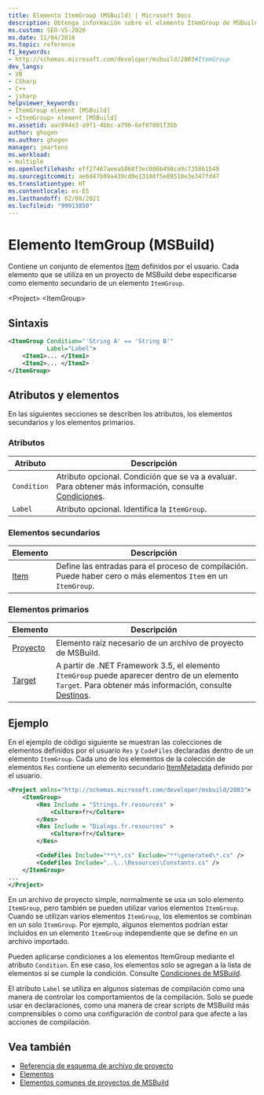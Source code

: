 ```yaml
---
title: Elemento ItemGroup (MSBuild) | Microsoft Docs
description: Obtenga información sobre el elemento ItemGroup de MSBuild, que contiene un conjunto de elementos Item definidos por el usuario. Cada elemento debe ser un secundario de un elemento ItemGroup.
ms.custom: SEO-VS-2020
ms.date: 11/04/2016
ms.topic: reference
f1_keywords:
- http://schemas.microsoft.com/developer/msbuild/2003#ItemGroup
dev_langs:
- VB
- CSharp
- C++
- jsharp
helpviewer_keywords:
- ItemGroup element [MSBuild]
- <ItemGroup> element [MSBuild]
ms.assetid: aac894e3-a9f1-4bbc-a796-6ef07001f35b
author: ghogen
ms.author: ghogen
manager: jmartens
ms.workload:
- multiple
ms.openlocfilehash: eff27467aeea5068f3ec086b490ca9c735861549
ms.sourcegitcommit: ae6d47b09a439cd0e13180f5e89510e3e347fd47
ms.translationtype: HT
ms.contentlocale: es-ES
ms.lasthandoff: 02/08/2021
ms.locfileid: "99913850"
---
```

# <a name="itemgroup-element-msbuild"></a>Elemento ItemGroup (MSBuild)

Contiene un conjunto de elementos [Item](../msbuild/item-element-msbuild.md) definidos por el usuario. Cada elemento que se utiliza en un proyecto de MSBuild debe especificarse como elemento secundario de un elemento `ItemGroup`.

\<Project>
\<ItemGroup>

## <a name="syntax"></a>Sintaxis

```xml
<ItemGroup Condition="'String A' == 'String B'"
           Label="Label">
    <Item1>... </Item1>
    <Item2>... </Item2>
</ItemGroup>
```

## <a name="attributes-and-elements"></a>Atributos y elementos

En las siguientes secciones se describen los atributos, los elementos secundarios y los elementos primarios.

### <a name="attributes"></a>Atributos

|Atributo|Descripción|
|---------------|-----------------|
|`Condition`|Atributo opcional. Condición que se va a evaluar. Para obtener más información, consulte [Condiciones](../msbuild/msbuild-conditions.md).|
|`Label`|Atributo opcional. Identifica la `ItemGroup`. |

### <a name="child-elements"></a>Elementos secundarios

|Elemento|Descripción|
|-------------|-----------------|
|[Item](../msbuild/item-element-msbuild.md)|Define las entradas para el proceso de compilación. Puede haber cero o más elementos `Item` en un `ItemGroup`.|

### <a name="parent-elements"></a>Elementos primarios

| Elemento | Descripción |
| - | - |
| [Proyecto](../msbuild/project-element-msbuild.md) | Elemento raíz necesario de un archivo de proyecto de MSBuild. |
| [Target](../msbuild/target-element-msbuild.md) | A partir de .NET Framework 3.5, el elemento `ItemGroup` puede aparecer dentro de un elemento `Target`. Para obtener más información, consulte [Destinos](../msbuild/msbuild-targets.md). |

## <a name="example"></a>Ejemplo

En el ejemplo de código siguiente se muestran las colecciones de elementos definidos por el usuario `Res` y `CodeFiles` declaradas dentro de un elemento `ItemGroup`. Cada uno de los elementos de la colección de elementos `Res` contiene un elemento secundario [ItemMetadata](../msbuild/itemmetadata-element-msbuild.md) definido por el usuario.

```xml
<Project xmlns="http://schemas.microsoft.com/developer/msbuild/2003">
    <ItemGroup>
        <Res Include = "Strings.fr.resources" >
            <Culture>fr</Culture>
        </Res>
        <Res Include = "Dialogs.fr.resources" >
            <Culture>fr</Culture>
        </Res>

        <CodeFiles Include="**\*.cs" Exclude="**\generated\*.cs" />
        <CodeFiles Include="..\..\Resources\Constants.cs" />
    </ItemGroup>
...
</Project>
```

En un archivo de proyecto simple, normalmente se usa un solo elemento `ItemGroup`, pero también se pueden utilizar varios elementos `ItemGroup`. Cuando se utilizan varios elementos `ItemGroup`, los elementos se combinan en un solo `ItemGroup`. Por ejemplo, algunos elementos podrían estar incluidos en un elemento `ItemGroup` independiente que se define en un archivo importado.

Pueden aplicarse condiciones a los elementos ItemGroup mediante el atributo `Condition`. En ese caso, los elementos solo se agregan a la lista de elementos si se cumple la condición. Consulte [Condiciones de MSBuild](msbuild-conditions.md).

El atributo `Label` se utiliza en algunos sistemas de compilación como una manera de controlar los comportamientos de la compilación. Solo se puede usar en declaraciones, como una manera de crear scripts de MSBuild más comprensibles o como una configuración de control para que afecte a las acciones de compilación.

## <a name="see-also"></a>Vea también

- [Referencia de esquema de archivo de proyecto](../msbuild/msbuild-project-file-schema-reference.md)
- [Elementos](../msbuild/msbuild-items.md)
- [Elementos comunes de proyectos de MSBuild](../msbuild/common-msbuild-project-items.md)
